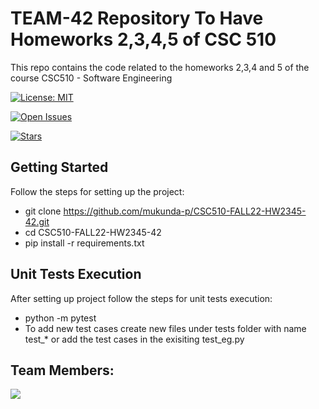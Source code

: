 # TEAM-42 Repository To Have Homeworks 2,3,4,5 of CSC 510 
This repo contains the code related to the homeworks 2,3,4 and 5 of the course CSC510 - Software Engineering

[![License: MIT](https://img.shields.io/badge/License-MIT-blue.svg)](https://opensource.org/licenses/MIT)
<!--- [![Build Status - GitHub](https://github.com/mukunda-p/CSC510-FALL22-HW2345-42/actions/workflows/python-app.yml/badge.svg)](https://github.com/mukunda-pCSC510-FALL22-HW2345-42/actions/workflows/python-app.yml)-->
[![Open Issues](https://img.shields.io/github/issues/mukunda-p/CSC510-FALL22-HW2345-42)](https://github.com/mukunda-p/CSC510-FALL22-HW2345-42/issues)
<!----->
[![Stars](https://img.shields.io/github/forks/mukunda-p/CSC510-FALL22-HW2345-42)](https://github.com/mukunda-p/CSC510-FALL22-HW2345-42/network/members)
<!----->

## Getting Started
Follow the steps for setting up the project:
- git clone https://github.com/mukunda-p/CSC510-FALL22-HW2345-42.git
- cd CSC510-FALL22-HW2345-42
- pip install -r requirements.txt
    
## Unit Tests Execution
After setting up project follow the steps for unit tests execution:
- python -m pytest
- To add new test cases create new files under tests folder with name test_* or add the test cases in the exisiting test_eg.py

## Team Members:
<a href = "https://github.com/mukunda-p/CSC510-FALL22-HW2345-42/graphs/contributors">
  <img src = "https://contrib.rocks/image?repo=mukunda-p/CSC510-FALL22-HW2345-42"/>
</a>
